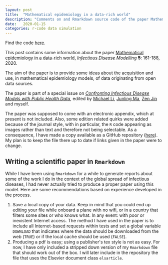```yaml
---
layout: post
title:  "Mathematical epidemiology in a data-rich world"
description: "Comments on and Rmarkdown source code of the paper Mathematical epidemiology in a data-rich world (Infectious Diseases Modelling, 2020)."
date:   2020-01-15
categories: r-code data simulation
---
```

Find the code [here](https://github.com/julien-arino/modelling-with-data).

This post contains some information about the paper [Mathematical epidemiology in a data-rich world](https://doi.org/10.1016/j.idm.2019.12.008), [*Infectious Disease Modelling*](https://www.sciencedirect.com/journal/infectious-disease-modelling) **5**: 161-188, 2020.

The aim of the paper is to provide some ideas about the acquisition and use, in mathematical epidemiology models, of data originating from open data sources.

The paper is part of a special issue on [*Confronting Infectious Disease Models with Public Health Data*](https://www.sciencedirect.com/journal/infectious-disease-modelling/special-issue/10Z42V1KN0Q), edited by [Michael Li](https://sites.ualberta.ca/~myli/), [Junling Ma](https://www.math.uvic.ca/~junlingm/dokuwiki/doku.php), [Zen Jin](https://www.researchgate.net/profile/Zhen_Jin/info) and myself.

The paper was supposed to come with an electronic appendix, which at present is not included. Also, some edition related quirks were added because of the journal style, with in particular, the `R` code appearing as images rather than text and therefore not being selectable. As a consequence, I have made a copy available as a GitHub repository ([here](https://github.com/julien-arino/modelling-with-data)). My plan is to keep the file there up to date if links given in the paper were to change.

## Writing a scientific paper in `Rmarkdown`
While I have been using `Rmarkdown` for a while to generate reports about some of the work I do in the context of the global spread of infectious diseases, I had never actually tried to produce a proper paper using this model. Here are some recommendations based on experience developed in the process.

1. Save a local copy of your data. Keep in mind that you could end up editing your file while onboard a plane with no wifi, or in a country that filters some sites or who knows what. In any event: with poor or inexistent Internet access. The method I have used in the paper is to include all Internet-based requests within tests and set a global variable `DOWNLOAD` that indicates where the data should be downloaded from the web (`TRUE`) or if the local cache should be used (`FALSE`).
2. Producing a pdf is easy; using a publisher's tex style is not as easy. For now, I have only included a stripped down version of my `Rmarkdown` file that should work out of the box. I will later include in the repository the file that uses the Elsevier document class `elsarticle`.
